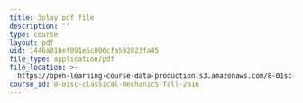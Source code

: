```yaml
---
title: 3play pdf file
description: ''
type: course
layout: pdf
uid: 1446a01bef091e5c006cfa592823fa45
file_type: application/pdf
file_location: >-
  https://open-learning-course-data-production.s3.amazonaws.com/8-01sc-classical-mechanics-fall-2016/1446a01bef091e5c006cfa592823fa45_WwvDJqtHNBU.pdf
course_id: 8-01sc-classical-mechanics-fall-2016
---
```

